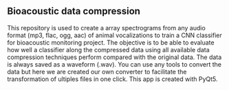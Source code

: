 ## Bioacoustic data compression

This repository is used to create a array spectrograms from any audio format (mp3, flac, ogg, aac) of animal vocalizations to train a CNN classifier for bioacoustic monitoring project.
The objective is to be able to evaluate how well a classifier along the compressed data using all available data compression techniques perform compared with the original data. 
The data is always saved as a waveform (.wav). You can use any tools to convert the data but here we are created our own converter to facilitate the transformation of ultiples files in one click. This app is created with PyQt5.

<guiiapp src="[https://your-image-url.type](https://github.com/milanto-hery/audio_to_input_cnn/assets/78157308/42b2665a-5265-4b5b-8f45-f9003547e4b7)" width="100" height="100">
